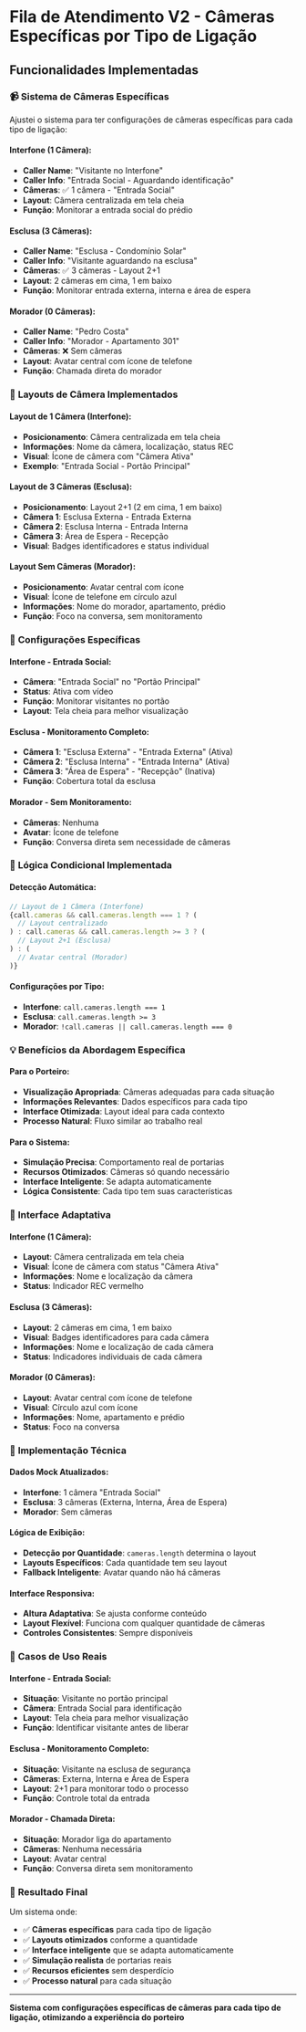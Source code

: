 # Fila de Atendimento V2 - Câmeras Específicas por Tipo de Ligação

## Funcionalidades Implementadas

### 📹 **Sistema de Câmeras Específicas**

Ajustei o sistema para ter configurações de câmeras específicas para cada tipo de ligação:

#### **Interfone (1 Câmera):**
- **Caller Name**: "Visitante no Interfone"
- **Caller Info**: "Entrada Social - Aguardando identificação"
- **Câmeras**: ✅ 1 câmera - "Entrada Social"
- **Layout**: Câmera centralizada em tela cheia
- **Função**: Monitorar a entrada social do prédio

#### **Esclusa (3 Câmeras):**
- **Caller Name**: "Esclusa - Condomínio Solar"
- **Caller Info**: "Visitante aguardando na esclusa"
- **Câmeras**: ✅ 3 câmeras - Layout 2+1
- **Layout**: 2 câmeras em cima, 1 em baixo
- **Função**: Monitorar entrada externa, interna e área de espera

#### **Morador (0 Câmeras):**
- **Caller Name**: "Pedro Costa"
- **Caller Info**: "Morador - Apartamento 301"
- **Câmeras**: ❌ Sem câmeras
- **Layout**: Avatar central com ícone de telefone
- **Função**: Chamada direta do morador

### 🎥 **Layouts de Câmera Implementados**

#### **Layout de 1 Câmera (Interfone):**
- **Posicionamento**: Câmera centralizada em tela cheia
- **Informações**: Nome da câmera, localização, status REC
- **Visual**: Ícone de câmera com "Câmera Ativa"
- **Exemplo**: "Entrada Social - Portão Principal"

#### **Layout de 3 Câmeras (Esclusa):**
- **Posicionamento**: Layout 2+1 (2 em cima, 1 em baixo)
- **Câmera 1**: Esclusa Externa - Entrada Externa
- **Câmera 2**: Esclusa Interna - Entrada Interna
- **Câmera 3**: Área de Espera - Recepção
- **Visual**: Badges identificadores e status individual

#### **Layout Sem Câmeras (Morador):**
- **Posicionamento**: Avatar central com ícone
- **Visual**: Ícone de telefone em círculo azul
- **Informações**: Nome do morador, apartamento, prédio
- **Função**: Foco na conversa, sem monitoramento

### 🎯 **Configurações Específicas**

#### **Interfone - Entrada Social:**
- **Câmera**: "Entrada Social" no "Portão Principal"
- **Status**: Ativa com vídeo
- **Função**: Monitorar visitantes no portão
- **Layout**: Tela cheia para melhor visualização

#### **Esclusa - Monitoramento Completo:**
- **Câmera 1**: "Esclusa Externa" - "Entrada Externa" (Ativa)
- **Câmera 2**: "Esclusa Interna" - "Entrada Interna" (Ativa)
- **Câmera 3**: "Área de Espera" - "Recepção" (Inativa)
- **Função**: Cobertura total da esclusa

#### **Morador - Sem Monitoramento:**
- **Câmeras**: Nenhuma
- **Avatar**: Ícone de telefone
- **Função**: Conversa direta sem necessidade de câmeras

### 🔄 **Lógica Condicional Implementada**

#### **Detecção Automática:**
```typescript
// Layout de 1 Câmera (Interfone)
{call.cameras && call.cameras.length === 1 ? (
  // Layout centralizado
) : call.cameras && call.cameras.length >= 3 ? (
  // Layout 2+1 (Esclusa)
) : (
  // Avatar central (Morador)
)}
```

#### **Configurações por Tipo:**
- **Interfone**: `call.cameras.length === 1`
- **Esclusa**: `call.cameras.length >= 3`
- **Morador**: `!call.cameras || call.cameras.length === 0`

### 💡 **Benefícios da Abordagem Específica**

#### **Para o Porteiro:**
- **Visualização Apropriada**: Câmeras adequadas para cada situação
- **Informações Relevantes**: Dados específicos para cada tipo
- **Interface Otimizada**: Layout ideal para cada contexto
- **Processo Natural**: Fluxo similar ao trabalho real

#### **Para o Sistema:**
- **Simulação Precisa**: Comportamento real de portarias
- **Recursos Otimizados**: Câmeras só quando necessário
- **Interface Inteligente**: Se adapta automaticamente
- **Lógica Consistente**: Cada tipo tem suas características

### 🎨 **Interface Adaptativa**

#### **Interfone (1 Câmera):**
- **Layout**: Câmera centralizada em tela cheia
- **Visual**: Ícone de câmera com status "Câmera Ativa"
- **Informações**: Nome e localização da câmera
- **Status**: Indicador REC vermelho

#### **Esclusa (3 Câmeras):**
- **Layout**: 2 câmeras em cima, 1 em baixo
- **Visual**: Badges identificadores para cada câmera
- **Informações**: Nome e localização de cada câmera
- **Status**: Indicadores individuais de cada câmera

#### **Morador (0 Câmeras):**
- **Layout**: Avatar central com ícone de telefone
- **Visual**: Círculo azul com ícone
- **Informações**: Nome, apartamento e prédio
- **Status**: Foco na conversa

### 🔧 **Implementação Técnica**

#### **Dados Mock Atualizados:**
- **Interfone**: 1 câmera "Entrada Social"
- **Esclusa**: 3 câmeras (Externa, Interna, Área de Espera)
- **Morador**: Sem câmeras

#### **Lógica de Exibição:**
- **Detecção por Quantidade**: `cameras.length` determina o layout
- **Layouts Específicos**: Cada quantidade tem seu layout
- **Fallback Inteligente**: Avatar quando não há câmeras

#### **Interface Responsiva:**
- **Altura Adaptativa**: Se ajusta conforme conteúdo
- **Layout Flexível**: Funciona com qualquer quantidade de câmeras
- **Controles Consistentes**: Sempre disponíveis

### 🎯 **Casos de Uso Reais**

#### **Interfone - Entrada Social:**
- **Situação**: Visitante no portão principal
- **Câmera**: Entrada Social para identificação
- **Layout**: Tela cheia para melhor visualização
- **Função**: Identificar visitante antes de liberar

#### **Esclusa - Monitoramento Completo:**
- **Situação**: Visitante na esclusa de segurança
- **Câmeras**: Externa, Interna e Área de Espera
- **Layout**: 2+1 para monitorar todo o processo
- **Função**: Controle total da entrada

#### **Morador - Chamada Direta:**
- **Situação**: Morador liga do apartamento
- **Câmeras**: Nenhuma necessária
- **Layout**: Avatar central
- **Função**: Conversa direta sem monitoramento

### 🎯 **Resultado Final**

Um sistema onde:
- ✅ **Câmeras específicas** para cada tipo de ligação
- ✅ **Layouts otimizados** conforme a quantidade
- ✅ **Interface inteligente** que se adapta automaticamente
- ✅ **Simulação realista** de portarias reais
- ✅ **Recursos eficientes** sem desperdício
- ✅ **Processo natural** para cada situação

---

**Sistema com configurações específicas de câmeras para cada tipo de ligação, otimizando a experiência do porteiro**
